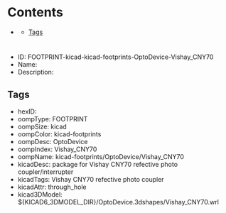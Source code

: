 



Contents
========

* [](#)
	* [Tags](#tags)

# 

- ID: FOOTPRINT-kicad-kicad-footprints-OptoDevice-Vishay_CNY70
- Name: 
- Description: 

## Tags

- hexID: 
- oompType: FOOTPRINT
- oompSize: kicad
- oompColor: kicad-footprints
- oompDesc: OptoDevice
- oompIndex: Vishay_CNY70
- oompName: kicad-footprints/OptoDevice/Vishay_CNY70
- kicadDesc: package for Vishay CNY70 refective photo coupler/interrupter
- kicadTags: Vishay CNY70 refective photo coupler
- kicadAttr: through_hole
- kicad3DModel: ${KICAD6_3DMODEL_DIR}/OptoDevice.3dshapes/Vishay_CNY70.wrl
